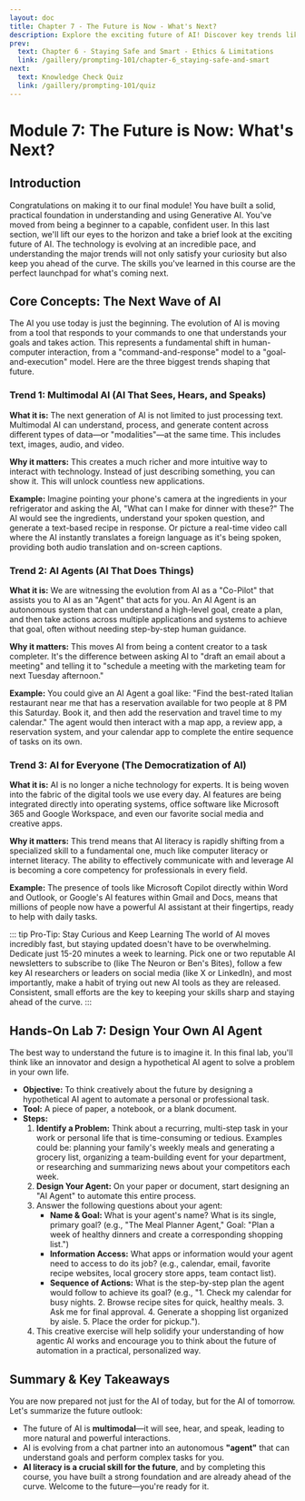 ```yaml
---
layout: doc
title: Chapter 7 - The Future is Now - What's Next?
description: Explore the exciting future of AI! Discover key trends like Multimodal AI, autonomous AI Agents, and the democratization of AI, and understand how these will shape your interactions with technology.
prev:
  text: Chapter 6 - Staying Safe and Smart - Ethics & Limitations
  link: /gaillery/prompting-101/chapter-6_staying-safe-and-smart
next: 
  text: Knowledge Check Quiz
  link: /gaillery/prompting-101/quiz
---
```

# Module 7: The Future is Now: What's Next?

## Introduction

Congratulations on making it to our final module! You have built a solid, practical foundation in understanding and using Generative AI. You've moved from being a beginner to a capable, confident user. In this last section, we'll lift our eyes to the horizon and take a brief look at the exciting future of AI. The technology is evolving at an incredible pace, and understanding the major trends will not only satisfy your curiosity but also keep you ahead of the curve. The skills you've learned in this course are the perfect launchpad for what's coming next.

## Core Concepts: The Next Wave of AI

The AI you use today is just the beginning. The evolution of AI is moving from a tool that responds to your commands to one that understands your goals and takes action. This represents a fundamental shift in human-computer interaction, from a "command-and-response" model to a "goal-and-execution" model. Here are the three biggest trends shaping that future.

### Trend 1: Multimodal AI (AI That Sees, Hears, and Speaks)

**What it is:** The next generation of AI is not limited to just processing text. Multimodal AI can understand, process, and generate content across different types of data—or "modalities"—at the same time. This includes text, images, audio, and video.

**Why it matters:** This creates a much richer and more intuitive way to interact with technology. Instead of just describing something, you can show it. This will unlock countless new applications.

**Example:** Imagine pointing your phone's camera at the ingredients in your refrigerator and asking the AI, "What can I make for dinner with these?" The AI would see the ingredients, understand your spoken question, and generate a text-based recipe in response. Or picture a real-time video call where the AI instantly translates a foreign language as it's being spoken, providing both audio translation and on-screen captions.

### Trend 2: AI Agents (AI That Does Things)

**What it is:** We are witnessing the evolution from AI as a "Co-Pilot" that assists you to AI as an "Agent" that acts for you. An AI Agent is an autonomous system that can understand a high-level goal, create a plan, and then take actions across multiple applications and systems to achieve that goal, often without needing step-by-step human guidance.

**Why it matters:** This moves AI from being a content creator to a task completer. It's the difference between asking AI to "draft an email about a meeting" and telling it to "schedule a meeting with the marketing team for next Tuesday afternoon."

**Example:** You could give an AI Agent a goal like: "Find the best-rated Italian restaurant near me that has a reservation available for two people at 8 PM this Saturday. Book it, and then add the reservation and travel time to my calendar." The agent would then interact with a map app, a review app, a reservation system, and your calendar app to complete the entire sequence of tasks on its own.

### Trend 3: AI for Everyone (The Democratization of AI)

**What it is:** AI is no longer a niche technology for experts. It is being woven into the fabric of the digital tools we use every day. AI features are being integrated directly into operating systems, office software like Microsoft 365 and Google Workspace, and even our favorite social media and creative apps.

**Why it matters:** This trend means that AI literacy is rapidly shifting from a specialized skill to a fundamental one, much like computer literacy or internet literacy. The ability to effectively communicate with and leverage AI is becoming a core competency for professionals in every field.

**Example:** The presence of tools like Microsoft Copilot directly within Word and Outlook, or Google's AI features within Gmail and Docs, means that millions of people now have a powerful AI assistant at their fingertips, ready to help with daily tasks.

::: tip Pro-Tip: Stay Curious and Keep Learning
The world of AI moves incredibly fast, but staying updated doesn't have to be overwhelming. Dedicate just 15-20 minutes a week to learning. Pick one or two reputable AI newsletters to subscribe to (like The Neuron or Ben's Bites), follow a few key AI researchers or leaders on social media (like X or LinkedIn), and most importantly, make a habit of trying out new AI tools as they are released. Consistent, small efforts are the key to keeping your skills sharp and staying ahead of the curve.
:::

## Hands-On Lab 7: Design Your Own AI Agent

The best way to understand the future is to imagine it. In this final lab, you'll think like an innovator and design a hypothetical AI agent to solve a problem in your own life.

* **Objective:** To think creatively about the future by designing a hypothetical AI agent to automate a personal or professional task.
* **Tool:** A piece of paper, a notebook, or a blank document.
* **Steps:**
  1. **Identify a Problem:** Think about a recurring, multi-step task in your work or personal life that is time-consuming or tedious. Examples could be: planning your family's weekly meals and generating a grocery list, organizing a team-building event for your department, or researching and summarizing news about your competitors each week.
  2. **Design Your Agent:** On your paper or document, start designing an "AI Agent" to automate this entire process.
  3. Answer the following questions about your agent:
     * **Name & Goal:** What is your agent's name? What is its single, primary goal? (e.g., "The Meal Planner Agent," Goal: "Plan a week of healthy dinners and create a corresponding shopping list.")
     * **Information Access:** What apps or information would your agent need to access to do its job? (e.g., calendar, email, favorite recipe websites, local grocery store apps, team contact list).
     * **Sequence of Actions:** What is the step-by-step plan the agent would follow to achieve its goal? (e.g., "1. Check my calendar for busy nights. 2. Browse recipe sites for quick, healthy meals. 3. Ask me for final approval. 4. Generate a shopping list organized by aisle. 5. Place the order for pickup.").
  4. This creative exercise will help solidify your understanding of how agentic AI works and encourage you to think about the future of automation in a practical, personalized way.

## Summary & Key Takeaways

You are now prepared not just for the AI of today, but for the AI of tomorrow. Let's summarize the future outlook:

* The future of AI is **multimodal**—it will see, hear, and speak, leading to more natural and powerful interactions.
* AI is evolving from a chat partner into an autonomous **"agent"** that can understand goals and perform complex tasks for you.
* **AI literacy is a crucial skill for the future**, and by completing this course, you have built a strong foundation and are already ahead of the curve. Welcome to the future—you're ready for it.
